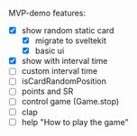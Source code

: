 MVP-demo features:
- [x] show random static card
  - [x] migrate to sveltekit
  - [x] basic ui
- [x] show with interval time
- [ ] custom interval time
- [ ] isCardRandomPosition
- [ ] points and SR
- [ ] control game (Game.stop)
- [ ] clap
- [ ] help "How to play the game"